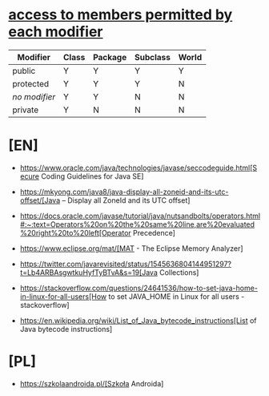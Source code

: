 # [access to members permitted by each modifier](https://docs.oracle.com/javase/tutorial/java/javaOO/accesscontrol.html)
| Modifier      | Class | Package | Subclass | World |
|---------------|-------|---------|----------|-------|
| public        | Y     | Y       | Y        | Y     |
| protected     | Y     | Y       | Y        | N     |
| _no modifier_ | Y     | Y       | N        | N     |
| private       | Y     | N       | N        | N     |

# [EN]
- https://www.oracle.com/java/technologies/javase/seccodeguide.html[Secure Coding Guidelines for Java SE]

- https://mkyong.com/java8/java-display-all-zoneid-and-its-utc-offset/[Java – Display all ZoneId and its UTC offset]

- https://docs.oracle.com/javase/tutorial/java/nutsandbolts/operators.html#:~:text=Operators%20on%20the%20same%20line,are%20evaluated%20right%20to%20left[Operator Precedence]

- https://www.eclipse.org/mat/[MAT - The Eclipse Memory Analyzer]

- https://twitter.com/javarevisited/status/1545636804144951297?t=Lb4ARBAsgwtkuHyfTyBTvA&s=19[Java Collections]

- https://stackoverflow.com/questions/24641536/how-to-set-java-home-in-linux-for-all-users[How to set JAVA_HOME in Linux for all users - stackoverflow]

- https://en.wikipedia.org/wiki/List_of_Java_bytecode_instructions[List of Java bytecode instructions]

# [PL]
- https://szkolaandroida.pl/[Szkoła Androida]